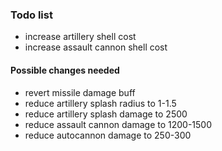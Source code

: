 ### Todo list
- increase artillery shell cost
- increase assault cannon shell cost

#### Possible changes needed
- revert missile damage buff
- reduce artillery splash radius to 1-1.5
- reduce artillery splash damage to 2500
- reduce assault cannon damage to 1200-1500
- reduce autocannon damage to 250-300